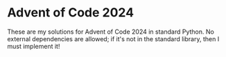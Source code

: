 # Advent of Code 2024

These are my solutions for Advent of Code 2024 in standard Python. No external
dependencies are allowed; if it's not in the standard library, then I must
implement it!
